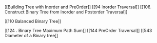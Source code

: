 [[Building Tree with Inorder and PreOrder]]
[[94 Inorder Traversal]]
[[106. Construct Binary Tree from Inorder and Postorder Traversal]]

[[110 Balanced Binary Tree]]

[[124 . Binary Tree Maximum Path Sum]]
[[144 PreOrder Traversal]]
[[543 Diameter of a Binary tree]]